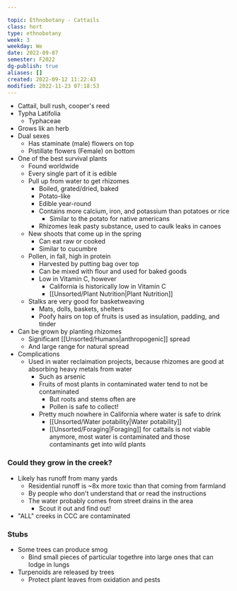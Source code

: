 ---
topic: Ethnobotany - Cattails
class: hort
type: ethnobotany
week: 3
weekday: We
date: 2022-09-07
semester: F2022
dg-publish: true
aliases: []
created: 2022-09-12 11:22:43
modified: 2022-11-23 07:18:53
---
- Cattail, bull rush, cooper's reed
- Typha Latifolia
	- Typhaceae
- Grows lik an herb
- Dual sexes
	- Has staminate (male) flowers on top
	- Pistillate flowers (Female) on bottom
- One of the best survival plants
	- Found worldwide
	- Every single part of it is edible
	- Pull up from water to get rhizomes
		- Boiled, grated/dried, baked
		- Potato-like
		- Edible year-round
		- Contains more calcium, iron, and potassium than potatoes or rice 
			- Similar to the potato for native americans
		- Rhizomes leak pasty substance, used to caulk leaks in canoes
	- New shoots that come up in the spring
		- Can eat raw or cooked
		- Similar to cucumbre
	- Pollen, in fall, high in protein
		- Harvested by putting bag over top
		- Can be mixed with flour and used for baked goods
		- Low in Vitamin C, however
			- California is historically low in Vitamin C
			- [[Unsorted/Plant Nutrition\|Plant Nutrition]]
	- Stalks are very good for basketweaving
		- Mats, dolls, baskets, shelters
		- Poofy hairs on top of fruits is used as insulation, padding, and tinder
- Can be grown by planting rhizomes
	- Significant [[Unsorted/Humans\|anthropogenic]] spread
	- And large range for natural spread
- Complications
	- Used in water reclaimation projects, because rhizomes are good at absorbing heavy metals from water
		- Such as arsenic
		- Fruits of most plants in contaminated water tend to not be contaminated
			- But roots and stems often are
			- Pollen is safe to collect!
		- Pretty much nowhere in California where water is safe to drink
			- [[Unsorted/Water potability\|Water potability]]
			- [[Unsorted/Foraging\|Foraging]] for cattails is not viable anymore, most water is contaminated and those contaminants get into wild plants


### Could they grow in the creek?
- Likely has runoff from many yards
	- Residential runoff is ~8x more toxic than that coming from farmland
	- By people who don't understand that or read the instructions
	- The water probably comes from street drains in the area
		- Scout it out and find out! 
- "ALL" creeks in CCC are contaminated

### Stubs
- Some trees can produce smog
	- Bind small pieces of particular togethre into large ones that can lodge in lungs
- Turpenoids are released by trees
	- Protect plant leaves from oxidation and pests